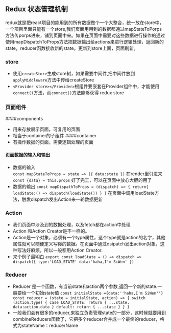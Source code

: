 ## Redux 状态管理机制

redux就是把react项目的能用到的所有数据做个一个大整合，统一放在store中，一个项目里面只能有一个store,我们页面用用到的数据都通过mapStateToPorps方法传porps进来，铺到页面中来。如果在页面中需要对这些数据进行操作的通过使用mapDispatchToProps方法把数据输出给actions来进行逻辑处理，返回新的state，reducer函数接收新的state，更新到store上面，页面刷新。

### store
+ 使用`createStore`生成store树，如果需要中间件,把中间件放到`applyMiddleware`方法中传给createStore
+ `<Provider store></Provider>`根组件要嵌套在Provider组件中，才能使用`connect()`方法，而`connect()`方法能够获得 redux store

### 页面组件
####components
+ 用来存放展示页面，可复用的页面
+ 相当于container的子组件
####container
+ 有操作数据的页面，需要逻辑处理的页面
#### 页面数据的输入和输出
+ 数据的输入     
  ` const mapStateToProps = state => ({
      data:state
    }) `
    在render里引进来`const {data} = this.props`
    好了完工，可以在页面中放心大胆的用了
+ 数据的输出
 `const mapDispathToProps = (dispatch) => {
     return{
         loadState:() => dispatch(loadState())
     }
 }`
 在页面中调用loadState方法，触发dispatch发出Action来一轮数据更新

 ### Action
 + 我们页面中涉及到的数据处理，以及fetch都在action中处理
 + Action 和Action Creator是不一样的。
 + Action是一个对象，必须有一个type属性，这个type就是action的名字，其他属性就可以随便定义写你的数据。在页面中通过dsipatch发出action对象，这种写法好麻烦，所以一般都用Action Creator.
 + 来个例子最明白
   `export const loadState = () => dispatch => dispatch({
       type:'LOAD_STATE'
       data:'haha,I'm SiWen'
   })`

### Reducer
+ Reducer 是一个函数，有当前state和action两个参数,返回一个新的state.一般要给一个初始state值
`const initialState ={data:''haha,I'm SiWen''}
 const reducer = (state = initialState, action) => {
     switch (action.type) {
         case LOAD_STATE:
         return {
             ...state,
             data:action.data
         }
         default:
            return {
                ...state
            }
     }
 }
`
+ 一般我们会有很多的reducer,来独立负责管理state的一部分，这时候就要用到combineReducers函数了，它把多个reducer合并成一个最终的reducer，格式为stateName：reducerName